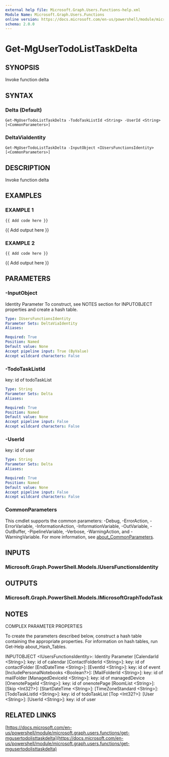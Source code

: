 ```yaml
---
external help file: Microsoft.Graph.Users.Functions-help.xml
Module Name: Microsoft.Graph.Users.Functions
online version: https://docs.microsoft.com/en-us/powershell/module/microsoft.graph.users.functions/get-mgusertodolisttaskdelta
schema: 2.0.0
---
```


# Get-MgUserTodoListTaskDelta

## SYNOPSIS
Invoke function delta

## SYNTAX

### Delta (Default)
```
Get-MgUserTodoListTaskDelta -TodoTaskListId <String> -UserId <String> [<CommonParameters>]
```

### DeltaViaIdentity
```
Get-MgUserTodoListTaskDelta -InputObject <IUsersFunctionsIdentity> [<CommonParameters>]
```

## DESCRIPTION
Invoke function delta

## EXAMPLES

### EXAMPLE 1
```
{{ Add code here }}
```

{{ Add output here }}

### EXAMPLE 2
```
{{ Add code here }}
```

{{ Add output here }}

## PARAMETERS

### -InputObject
Identity Parameter
To construct, see NOTES section for INPUTOBJECT properties and create a hash table.

```yaml
Type: IUsersFunctionsIdentity
Parameter Sets: DeltaViaIdentity
Aliases:

Required: True
Position: Named
Default value: None
Accept pipeline input: True (ByValue)
Accept wildcard characters: False
```

### -TodoTaskListId
key: id of todoTaskList

```yaml
Type: String
Parameter Sets: Delta
Aliases:

Required: True
Position: Named
Default value: None
Accept pipeline input: False
Accept wildcard characters: False
```

### -UserId
key: id of user

```yaml
Type: String
Parameter Sets: Delta
Aliases:

Required: True
Position: Named
Default value: None
Accept pipeline input: False
Accept wildcard characters: False
```

### CommonParameters
This cmdlet supports the common parameters: -Debug, -ErrorAction, -ErrorVariable, -InformationAction, -InformationVariable, -OutVariable, -OutBuffer, -PipelineVariable, -Verbose, -WarningAction, and -WarningVariable. For more information, see [about_CommonParameters](http://go.microsoft.com/fwlink/?LinkID=113216).

## INPUTS

### Microsoft.Graph.PowerShell.Models.IUsersFunctionsIdentity
## OUTPUTS

### Microsoft.Graph.PowerShell.Models.IMicrosoftGraphTodoTask
## NOTES
COMPLEX PARAMETER PROPERTIES

To create the parameters described below, construct a hash table containing the appropriate properties.
For information on hash tables, run Get-Help about_Hash_Tables.

INPUTOBJECT \<IUsersFunctionsIdentity\>: Identity Parameter
  \[CalendarId \<String\>\]: key: id of calendar
  \[ContactFolderId \<String\>\]: key: id of contactFolder
  \[EndDateTime \<String\>\]: 
  \[EventId \<String\>\]: key: id of event
  \[IncludePersonalNotebooks \<Boolean?\>\]: 
  \[MailFolderId \<String\>\]: key: id of mailFolder
  \[ManagedDeviceId \<String\>\]: key: id of managedDevice
  \[OnenotePageId \<String\>\]: key: id of onenotePage
  \[RoomList \<String\>\]: 
  \[Skip \<Int32?\>\]: 
  \[StartDateTime \<String\>\]: 
  \[TimeZoneStandard \<String\>\]: 
  \[TodoTaskListId \<String\>\]: key: id of todoTaskList
  \[Top \<Int32?\>\]: 
  \[User \<String\>\]: 
  \[UserId \<String\>\]: key: id of user

## RELATED LINKS

[https://docs.microsoft.com/en-us/powershell/module/microsoft.graph.users.functions/get-mgusertodolisttaskdelta](https://docs.microsoft.com/en-us/powershell/module/microsoft.graph.users.functions/get-mgusertodolisttaskdelta)

